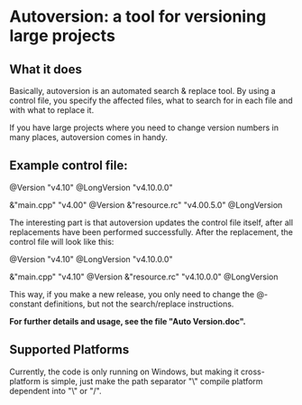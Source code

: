 # Autoversion: a tool for versioning large projects

## What it does
Basically, autoversion is an automated search & replace tool. By using a control file, you specify the affected files, what to search for in each file and with what to replace it.

If you have large projects where you need to change version numbers in many places, autoversion comes in handy.

## Example control file:
@Version		"v4.10"
@LongVersion	"v4.10.0.0"

&"main.cpp"		"v4.00"			@Version
&"resource.rc"	"v4.00.5.0"		@LongVersion

The interesting part is that autoversion updates the control file itself, after all replacements have been performed successfully. After the replacement, the control file will look like this:

@Version		"v4.10"
@LongVersion	"v4.10.0.0"

&"main.cpp"		"v4.10"			@Version
&"resource.rc"	"v4.10.0.0"		@LongVersion

This way, if you make a new release, you only need to change the @-constant definitions, but not the search/replace instructions.

**For further details and usage, see the file "Auto Version.doc".**

## Supported Platforms
Currently, the code is only running on Windows, but making it cross-platform is simple, just make the path separator "\\" compile platform dependent into "\\" or "/".

